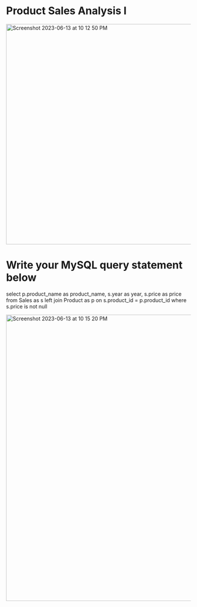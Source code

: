 # Product Sales Analysis I
<img width="599" alt="Screenshot 2023-06-13 at 10 12 50 PM" src="https://github.com/Abhi-Codehub/SQL/assets/111800760/a7a72dbd-6a4d-4601-bec4-911a4ed41997">

# Write your MySQL query statement below
select 
p.product_name as product_name, s.year as year, s.price as price
from Sales as s
left join 
Product as p
on s.product_id = p.product_id where s.price is not null


<img width="778" alt="Screenshot 2023-06-13 at 10 15 20 PM" src="https://github.com/Abhi-Codehub/SQL/assets/111800760/be8196cc-9228-4068-aff9-5d1732cc0ae0">



